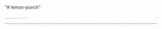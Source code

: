 "# lemon-punch"

.
.
.
.
.
.
.
.
.
.
........................................................................................................................